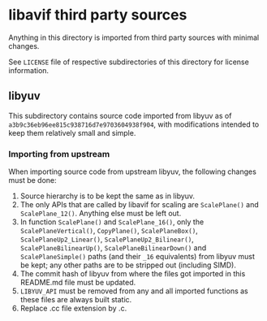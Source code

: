 # libavif third party sources

Anything in this directory is imported from third party sources with minimal changes.

See `LICENSE` file of respective subdirectories of this directory for license information.

## libyuv

This subdirectory contains source code imported from libyuv as of `a3b9c36eb96ee815c938716d7e9703604938f904`, with
modifications intended to keep them relatively small and simple.

### Importing from upstream

When importing source code from upstream libyuv, the following changes must be done:

1. Source hierarchy is to be kept the same as in libyuv.
2. The only APIs that are called by libavif for scaling are `ScalePlane()` and `ScalePlane_12()`. Anything else must be
   left out.
3. In function `ScalePlane()` and `ScalePlane_16()`, only the `ScalePlaneVertical()`, `CopyPlane()`, `ScalePlaneBox()`,
   `ScalePlaneUp2_Linear()`, `ScalePlaneUp2_Bilinear()`, `ScalePlaneBilinearUp()`, `ScalePlaneBilinearDown()` and
   `ScalePlaneSimple()` paths (and their `_16` equivalents) from libyuv must be kept; any other paths are to be stripped
   out (including SIMD).
4. The commit hash of libyuv from where the files got imported in this README.md file must be updated.
5. `LIBYUV_API` must be removed from any and all imported functions as these files are always built static.
6. Replace .cc file extension by .c.
